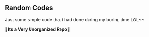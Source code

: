 ## Random Codes
Just some simple code that i had done during my boring time LOL~~

**:monkey:Its a Very Unorganized Repo:monkey:**
